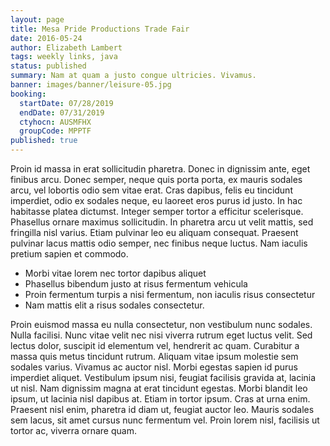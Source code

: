 ```yaml
---
layout: page
title: Mesa Pride Productions Trade Fair
date: 2016-05-24
author: Elizabeth Lambert
tags: weekly links, java
status: published
summary: Nam at quam a justo congue ultricies. Vivamus.
banner: images/banner/leisure-05.jpg
booking:
  startDate: 07/28/2019
  endDate: 07/31/2019
  ctyhocn: AUSMFHX
  groupCode: MPPTF
published: true
---
```

Proin id massa in erat sollicitudin pharetra. Donec in dignissim ante, eget finibus arcu. Donec semper, neque quis porta porta, ex mauris sodales arcu, vel lobortis odio sem vitae erat. Cras dapibus, felis eu tincidunt imperdiet, odio ex sodales neque, eu laoreet eros purus id justo. In hac habitasse platea dictumst. Integer semper tortor a efficitur scelerisque. Phasellus ornare maximus sollicitudin. In pharetra arcu ut velit mattis, sed fringilla nisl varius. Etiam pulvinar leo eu aliquam consequat. Praesent pulvinar lacus mattis odio semper, nec finibus neque luctus. Nam iaculis pretium sapien et commodo.

* Morbi vitae lorem nec tortor dapibus aliquet
* Phasellus bibendum justo at risus fermentum vehicula
* Proin fermentum turpis a nisi fermentum, non iaculis risus consectetur
* Nam mattis elit a risus sodales consectetur.

Proin euismod massa eu nulla consectetur, non vestibulum nunc sodales. Nulla facilisi. Nunc vitae velit nec nisi viverra rutrum eget luctus velit. Sed lectus dolor, suscipit id elementum vel, hendrerit ac quam. Curabitur a massa quis metus tincidunt rutrum. Aliquam vitae ipsum molestie sem sodales varius. Vivamus ac auctor nisl. Morbi egestas sapien id purus imperdiet aliquet. Vestibulum ipsum nisi, feugiat facilisis gravida at, lacinia ut nisl. Nam dignissim magna at erat tincidunt egestas. Morbi blandit leo ipsum, ut lacinia nisl dapibus at. Etiam in tortor ipsum. Cras at urna enim. Praesent nisl enim, pharetra id diam ut, feugiat auctor leo. Mauris sodales sem lacus, sit amet cursus nunc fermentum vel. Proin lorem nisl, facilisis ut tortor ac, viverra ornare quam.
